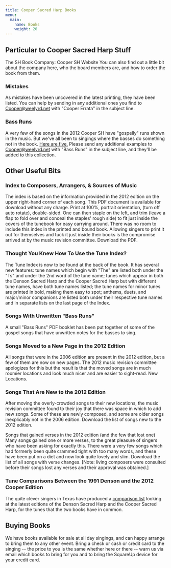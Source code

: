 ```yaml
---
title: Cooper Sacred Harp Books
menu:
  main:
    name: Books
    weight: 20
---
```


## Particular to Cooper Sacred Harp Stuff
The SH Book Company:  Cooper SH Website You can also find out a little bit about the company here, who the board members are, and how to order the book from them.

### Mistakes
As mistakes have been uncovered in the latest printing, they have been listed. You can help by sending in any additional ones you find to Cooper@weelyrd.net with "Cooper Errata" in the subject line.


### Bass Runs
A very few of the songs in the 2012 Cooper SH have "gospelly" runs shown in the music. But we've all been to singings where the basses do something not in the book. [Here are five.](/BassRunSongs.pdf "Sheet music for Sacred Harp bass parts") Please send any additional examples to Cooper@weelyrd.net with "Bass Runs" in the subject line, and they'll be added to this collection.

## Other Useful Bits

### Index to Composers, Arrangers, & Sources of Music
The index is based on the information provided in the 2012 edition on the upper right-hand corner of each song. This PDF document is available for download without any charge. Print at 100%, portrait orientation, (turn off auto rotate), double-sided. One can then staple on the left, and trim (leave a flap to fold over and conceal the staples' rough side) to fit just inside the covers of the tunebook for easy carrying around. There was no room to include this index in the printed and bound book. Allowing singers to print it out for themselves and tuck it just inside their books is the compromise arrived at by the music revision committee. Download the PDF.

### Thought You Knew How To Use the Tune Index?
The Tune Index  is now to be found at the back of the book.  It has several new features: tune names which begin with "The" are listed both under the "Ts" and under the 2nd word of the tune name; tunes which appear in both the Denson Sacred Harp and the Cooper Sacred Harp but with different tune names, have both tune names listed; the tune names for minor tunes are printed in bold, making them easy to spot; anthems, duets, and major/minor companions are listed both under their respective tune names and in separate lists on the last page of the Index.

### Songs With Unwritten "Bass Runs"
A small "Bass Runs" PDF booklet has been put together of some of the gospel songs that have unwritten notes for the basses to sing.

### Songs Moved to a New Page in the 2012 Edition
All songs that were in the 2006 edition are present in the 2012 edition, but a few of them are now on new pages. The 2012 music revision committee apologizes for this but the result is that the moved songs are in much roomier locations and look much nicer and are easier to sight-read.  New Locations.

### Songs That Are New to the 2012 Edition
After moving the overly-crowded songs to their new locations, the music revision committee found to their joy that there was space in which to add new songs. Some of these are newly composed, and some are older songs inexplicably not in the 2006 edition. Download the list of songs new to the 2012 edition.

Songs that gained verses in the 2012 edition (and the few that lost one)
Many songs gained one or more verses, to the great pleasure of singers who have been asking for exactly this. There were a very few songs which had formerly been quite crammed tight with too many words, and these have been put on a diet and now look quite lovely and slim. Download the list of all songs with verse changes. [Note: living composers were consulted before their songs lost any verses and their approval was obtained.]

### Tune Comparisons Between the 1991 Denson and the 2012 Cooper Edition
The quite clever singers in Texas have produced a [comparison list](http://resources.texasfasola.org/tunecomparisonindex.html) looking at the latest editions of the Denson Sacred Harp and the Cooper Sacred Harp, for the tunes that the two books have in common.

## Buying Books
We have books available for sale at all day singings, and can happy arrange to bring them to any other event. Bring a check or cash or credit card to the singing -- the price to you is the same whether here or there -- warn us via email which books to bring for you and to bring the SquareUp device for your credit card.